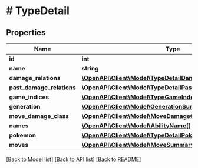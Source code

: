 # # TypeDetail

## Properties

Name | Type | Description | Notes
------------ | ------------- | ------------- | -------------
**id** | **int** |  | [readonly]
**name** | **string** |  |
**damage_relations** | [**\OpenAPI\Client\Model\TypeDetailDamageRelations**](TypeDetailDamageRelations.md) |  |
**past_damage_relations** | [**\OpenAPI\Client\Model\TypeDetailPastDamageRelationsInner[]**](TypeDetailPastDamageRelationsInner.md) |  |
**game_indices** | [**\OpenAPI\Client\Model\TypeGameIndex[]**](TypeGameIndex.md) |  |
**generation** | [**\OpenAPI\Client\Model\GenerationSummary**](GenerationSummary.md) |  |
**move_damage_class** | [**\OpenAPI\Client\Model\MoveDamageClassSummary**](MoveDamageClassSummary.md) |  |
**names** | [**\OpenAPI\Client\Model\AbilityName[]**](AbilityName.md) |  |
**pokemon** | [**\OpenAPI\Client\Model\TypeDetailPokemonInner[]**](TypeDetailPokemonInner.md) |  |
**moves** | [**\OpenAPI\Client\Model\MoveSummary[]**](MoveSummary.md) |  |

[[Back to Model list]](../../README.md#models) [[Back to API list]](../../README.md#endpoints) [[Back to README]](../../README.md)
